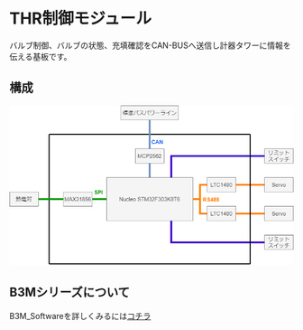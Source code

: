 # THR制御モジュール

バルブ制御、バルブの状態、充填確認をCAN-BUSへ送信し計器タワーに情報を伝える基板です。

## 構成

![THRControlModule](../../Projects/Drawio/THRControlModule/THRControlModule.drawio.png)

## B3Mシリーズについて
B3M_Softwareを詳しくみるには[コチラ](https://kondo-robot.com/w/wp-content/uploads/B3M_SoftwareManual1.2.0.3.pdf)